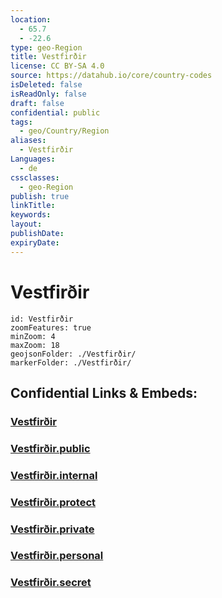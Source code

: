 ```yaml
---
location:
  - 65.7
  - -22.6
type: geo-Region
title: Vestfirðir
license: CC BY-SA 4.0
source: https://datahub.io/core/country-codes
isDeleted: false
isReadOnly: false
draft: false
confidential: public
tags:
  - geo/Country/Region
aliases:
  - Vestfirðir
Languages:
  - de
cssclasses:
  - geo-Region
publish: true
linkTitle:
keywords:
layout:
publishDate:
expiryDate:
---
```


# Vestfirðir

```leaflet
id: Vestfirðir
zoomFeatures: true 
minZoom: 4 
maxZoom: 18
geojsonFolder: ./Vestfirðir/
markerFolder: ./Vestfirðir/
```


## Confidential Links & Embeds: 

### [Vestfirðir](/_Standards/Earth/Continent/Europe/Europe~North/Iceland/Regions~Iceland/Vestfirðir.md) 

### [Vestfirðir.public](/_public/Earth/Continent/Europe/Europe~North/Iceland/Regions~Iceland/Vestfirðir.public.md) 

### [Vestfirðir.internal](/_internal/Earth/Continent/Europe/Europe~North/Iceland/Regions~Iceland/Vestfirðir.internal.md) 

### [Vestfirðir.protect](/_protect/Earth/Continent/Europe/Europe~North/Iceland/Regions~Iceland/Vestfirðir.protect.md) 

### [Vestfirðir.private](/_private/Earth/Continent/Europe/Europe~North/Iceland/Regions~Iceland/Vestfirðir.private.md) 

### [Vestfirðir.personal](/_personal/Earth/Continent/Europe/Europe~North/Iceland/Regions~Iceland/Vestfirðir.personal.md) 

### [Vestfirðir.secret](/_secret/Earth/Continent/Europe/Europe~North/Iceland/Regions~Iceland/Vestfirðir.secret.md)

